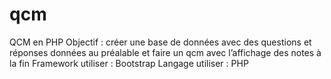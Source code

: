 # qcm
QCM en PHP
Objectif : créer une base de données avec des questions et réponses données au préalable et faire un qcm avec l’affichage des notes à la fin
Framework utiliser : Bootstrap
Langage utiliser : PHP
